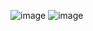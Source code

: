 ![image](https://user-images.githubusercontent.com/57319180/156789635-b933d137-7526-4bc6-ab59-7f4a60a02f40.png)
![image](https://user-images.githubusercontent.com/57319180/156789828-d1ed3c0e-c947-411c-8101-d90a1ae243e4.png)

